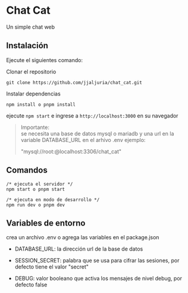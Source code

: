 # Chat Cat

Un simple chat web

## Instalación

Ejecute el siguientes comando:

Clonar el repositorio
```
git clone https://github.com/jjaljuria/chat_cat.git
```
Instalar dependencias
```
npm install o pnpm install
```
ejecute `npm start` e ingrese a `http://localhost:3000` en su navegador

> Importante:  
> se necesita una base de datos mysql o mariadb y una url en la variable DATABASE_URL en el arhivo .env ejemplo: 
> 
> "mysql://root:@localhost:3306/chat_cat"

## Comandos
```
/* ejecuta el servidor */ 
npm start o pnpm start

/* ejecuta en modo de desarrollo */
npm run dev o pnpm dev
```

## Variables de entorno
crea un archivo .env o agrega las variables en el package.json

* DATABASE_URL: la dirección url de la base de datos

* SESSION_SECRET: palabra que se usa para cifrar las sesiones, por defecto tiene el valor "secret"

* DEBUG: valor booleano que activa los mensajes de nivel debug, por defecto false
